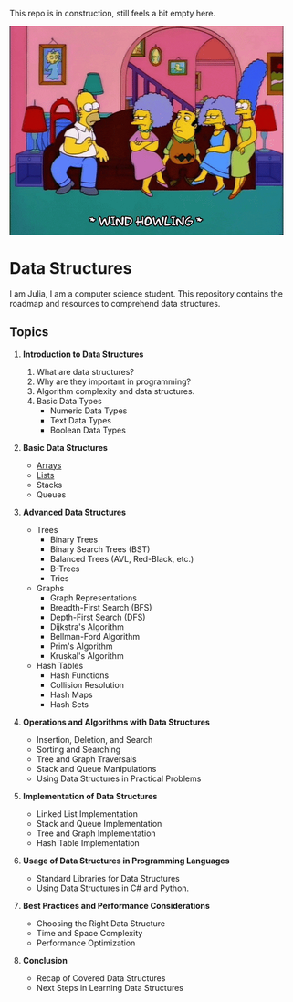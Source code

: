 This repo is in construction, still feels a bit empty here.

![[via GIPHY](https://giphy.com/gifs/season-6-the-simpsons-6x18-xT5LMBIW4I7671tqX)](https://github.com/iamjuliadarosa/darosadev-data-structures/blob/main/assets/images/giphy.gif)


# Data Structures

I am Julia, I am a computer science student. This repository contains the roadmap and resources to comprehend data structures.

## Topics
1. **Introduction to Data Structures**
   1. What are data structures?
   2. Why are they important in programming?
   3. Algorithm complexity and data structures.
   4. Basic Data Types
      - Numeric Data Types
      - Text Data Types
      - Boolean Data Types

2. **Basic Data Structures**
   - [Arrays](basic-data-structures\arrays\intro.md)
   - [Lists](basic-data-structures\lists\intro.md)
   - Stacks
   - Queues

3. **Advanced Data Structures**
   - Trees
     - Binary Trees
     - Binary Search Trees (BST)
     - Balanced Trees (AVL, Red-Black, etc.)
     - B-Trees
     - Tries
   - Graphs
     - Graph Representations
     - Breadth-First Search (BFS)
     - Depth-First Search (DFS)
     - Dijkstra's Algorithm
     - Bellman-Ford Algorithm
     - Prim's Algorithm
     - Kruskal's Algorithm
   - Hash Tables
     - Hash Functions
     - Collision Resolution
     - Hash Maps
     - Hash Sets

4. **Operations and Algorithms with Data Structures**
   - Insertion, Deletion, and Search
   - Sorting and Searching
   - Tree and Graph Traversals
   - Stack and Queue Manipulations
   - Using Data Structures in Practical Problems

5. **Implementation of Data Structures**
   - Linked List Implementation
   - Stack and Queue Implementation
   - Tree and Graph Implementation
   - Hash Table Implementation

6. **Usage of Data Structures in Programming Languages**
   - Standard Libraries for Data Structures
   - Using Data Structures in C# and Python.

7. **Best Practices and Performance Considerations**
   - Choosing the Right Data Structure
   - Time and Space Complexity
   - Performance Optimization

8. **Conclusion**
   - Recap of Covered Data Structures
   - Next Steps in Learning Data Structures
